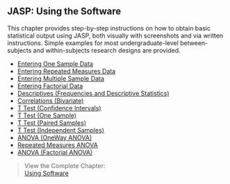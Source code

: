 ## JASP: Using the Software

This chapter provides step-by-step instructions on how to obtain basic statistical output using JASP, both visually with screenshots and via written instructions. Simple examples for most undergraduate-level between-subjects and within-subjects research designs are provided.

- [Entering One Sample Data](./onesampledata.md)
- [Entering Repeated Measures Data](./repeateddata.md)
- [Entering Multiple Sample Data](./multiplesampledata.md)
- [Entering Factorial Data](./factorialdata.md)
- [Descriptives (Frequencies and Descriptive Statistics)](./descriptives.md)
- [Correlations (Bivariate)](./correlations.md)
- [T Test (Confidence Intervals)](./intervals.md)
- [T Test (One Sample)](./onesample.md)
- [T Test (Paired Samples)](./paired.md)
- [T Test (Independent Samples)](./independent.md)
- [ANOVA (OneWay ANOVA)](./oneway.md)
- [Repeated Measures ANOVA](./repeated.md)
- [ANOVA (Factorial ANOVA)](./factorial.md)

> View the Complete Chapter:  
> [Using Software](./complete.md)
